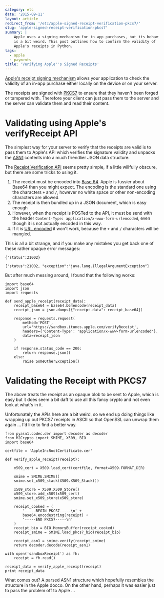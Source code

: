 ```yaml
---
category: etc
date: '2015-09-11'
layout: article
redirect_from: '/etc/apple-signed-receipt-verification-pkcs7/'
slug: 'apple-signed-receipt-verification-pkcs7'
summary: |
    Apple uses a signing mechanism for in app purchases, but its behaviour
    is a bit weird. This post outlines how to confirm the validity of
    Apple's receipts in Python.
tags:
  - apple
  - payments
title: 'Verifying Apple''s Signed Receipts'
---
```


[Apple's receipt signing
mechanism](https://developer.apple.com/library/ios/releasenotes/General/ValidateAppStoreReceipt/Introduction.html)
allows your application to check the validity of an in-app purchase
either locally on the device or on your server.

The receipts are signed with
[PKCS7](https://tools.ietf.org/html/rfc2315) to ensure that they haven't
been forged or tampered with. Therefore your client can just pass them
to the server and the server can validate them and read their content.

Validating using Apple's verifyReceipt API
==========================================

The simplest way for your server to verify that the receipts are valid
is to pass them to Apple's API which verifies the signature validity and
unpacks the
[ASN1](https://en.wikipedia.org/wiki/Abstract_Syntax_Notation_One)
contents into a much friendlier JSON data structure.

The [Receipt Verification
API](https://developer.apple.com/library/ios/releasenotes/General/ValidateAppStoreReceipt/Chapters/ValidateRemotely.html#//apple_ref/doc/uid/TP40010573-CH104-SW1)
seems pretty simple, if a little willfully obscure, but there are some
tricks to using it.

1.  The receipt must be encoded into [Base
    64](https://en.wikipedia.org/wiki/Base64). Apple is fussier about
    Base64 than you might expect. The encoding is the standard one using
    the characters `+` and `/`, however no white space or other
    non-encoding characters are allowed.
2.  The receipt is then bundled up in a JSON document, which is easy
    enough
3.  However, when the receipt is POSTed to the API, it must be send with
    the header `Content-Type: application/x-www-form-urlencoded`, even
    though it is not actually encoded in this way.
4.  If it *is* [URL
    encoded](https://en.wikipedia.org/wiki/Percent-encoding) it won't
    work, because the `+` and `/` characters will be mangled.

This is all a bit strange, and if you make any mistakes you get back one
of these rather opaque error messages:

    {"status":21002}

    {"status":21002, "exception":"java.lang.IllegalArgumentException"}

But after much messing around, I found that the following works:

    import base64
    import json
    import requests

    def send_apple_receipt(receipt_data):
        receipt_base64 = base64.b64encode(receipt_data)
        receipt_json = json.dumps({"receipt-data": receipt_base64})

        response = requests.request(
            method='POST',
            url='https://sandbox.itunes.apple.com/verifyReceipt',
            headers={'Content-Type': 'application/x-www-form-urlencoded'},
            data=receipt_json
        )

        if response.status_code == 200:
            return response.json()
        else:
            raise SomeOtherException()

Validating the Receipt with PKCS7
=================================

The above treats the receipt as an opaque blob to be sent to Apple,
which is easy but it does seem a bit daft to use all this fancy crypto
and not even look at what's in it.

Unfortunately the APIs here are a bit weird, so we end up doing things
like wrapping up out PKCS7 receipts in ASCII so that OpenSSL can unwrap
them again ... I'd like to find a better way.

    from pyasn1.codec.der import decoder as decoder
    from M2Crypto import SMIME, X509, BIO
    import base64

    certfile = 'AppleIncRootCertificate.cer'

    def verify_apple_receipt(receipt):

        x509_cert = X509.load_cert(certfile, format=X509.FORMAT_DER)
    
        smime = SMIME.SMIME()
        smime.set_x509_stack(X509.X509_Stack())

        x509_store = X509.X509_Store()
        x509_store.add_x509(x509_cert)
        smime.set_x509_store(x509_store)

        receipt_cooked = (
            '-----BEGIN PKCS7-----\n' +
            base64.encodestring(receipt) +
            '-----END PKCS7-----\n'
        )
        receipt_bio = BIO.MemoryBuffer(receipt_cooked)
        receipt_smime = SMIME.load_pkcs7_bio(receipt_bio)
    
        receipt_asn1 = smime.verify(receipt_smime)
        return decoder.decode(receipt_asn1)

    with open('sandboxReceipt') as fh:
        receipt = fh.read()

    receipt_data = verify_apple_receipt(receipt)
    print receipt_data

What comes out? A parsed ASN1 structure which hopefully resembles the
structure in the Apple docco. On the other hand, perhaps it was easier
just to pass the problem off to Apple ...
